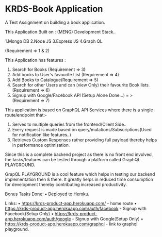 # KRDS-Book Application

A Test Assignment on building a book application.

This Application Built on : (MENG) Development Stack..

1.Mongo DB
2.Node JS
3.Express JS
4.Graph QL

(Requirement => 1 & 2)

This Application has features :

1. Search for Books (Requirement => 3)
2. Add books to User's favourite List (Requirement => 4)
3. Add Books to Catalogue(Requirement => 5)
4. Search for other Users and can (view Only) their favourite Book lists.(Requirement => 6)
5. Signup with Google/Facebook API (Setup Alone Done...) = > (Requirement => 7)

This application is based on GraphQL API Services where there is a single route/endpoint that:-

1. Serves to multiple queries from the frontend/Client Side..
2. Every request is made based on query/mutations/Subscriptions(Used for notification like features..)
3. Retrieves Custom Responses rather providing full payload thereby helps in performance optimisation.

Since this is a complete backend project as there is no front end involved, the tasks/features can be tested through a platform called GraphQL PLAYGROUND.

GrapQL PLAYGROUND is a cool feature which helps in testing our backend implementation then & there. It greatly helps in reduced time consumption for development thereby contributing increased productivity.

Bonus Tasks Done:
• Deployed to Heroku.

Links:
• https://krds-product-app.herokuapp.com/ - home route
• https://krds-product-app.herokuapp.com/auth/facebook - Signup with Facebook(Setup Only)
• https://krds-product-app.herokuapp.com/auth/google - Signup with Google(Setup Only)
• https://krds-product-app.herokuapp.com/graphql - link to graphql playground.
